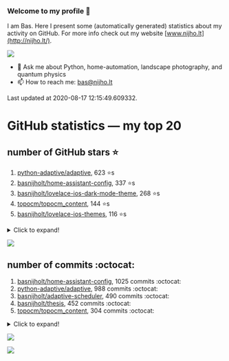 ### Welcome to my profile 👋

I am Bas. Here I present some (automatically generated) statistics about my activity on GitHub. For more info check out my website [www.nijho.lt](http://nijho.lt/).

![](https://www.nijho.lt/authors/admin/avatar_hu9e60e4b9bc120dfb6a666009f2878da6_182107_250x250_fill_q90_lanczos_center.jpg)

- 💬 Ask me about Python, home-automation, landscape photography, and quantum physics
- 📫 How to reach me: bas@nijho.lt

Last updated at 2020-08-17 12:15:49.609332.

# GitHub statistics — my top 20

## number of GitHub stars ⭐️

1. [python-adaptive/adaptive](https://github.com/python-adaptive/adaptive/), 623 ⭐️s
2. [basnijholt/home-assistant-config](https://github.com/basnijholt/home-assistant-config/), 337 ⭐️s
3. [basnijholt/lovelace-ios-dark-mode-theme](https://github.com/basnijholt/lovelace-ios-dark-mode-theme/), 268 ⭐️s
4. [topocm/topocm_content](https://github.com/topocm/topocm_content/), 144 ⭐️s
5. [basnijholt/lovelace-ios-themes](https://github.com/basnijholt/lovelace-ios-themes/), 116 ⭐️s
<details><summary>Click to expand!</summary>

6. [python-kasa/python-kasa](https://github.com/python-kasa/python-kasa/), 85 ⭐️s
7. [basnijholt/home-assistant-macbook-touch-bar](https://github.com/basnijholt/home-assistant-macbook-touch-bar/), 44 ⭐️s
8. [kwant-project/kwant](https://github.com/kwant-project/kwant/), 43 ⭐️s
9. [basnijholt/aiokef](https://github.com/basnijholt/aiokef/), 12 ⭐️s
10. [basnijholt/thesis-cover](https://github.com/basnijholt/thesis-cover/), 10 ⭐️s
11. [basnijholt/adaptive-scheduler](https://github.com/basnijholt/adaptive-scheduler/), 9 ⭐️s
12. [basnijholt/instacron](https://github.com/basnijholt/instacron/), 9 ⭐️s
13. [basnijholt/iOSMessageExport](https://github.com/basnijholt/iOSMessageExport/), 9 ⭐️s
14. [basnijholt/lovelace-ios-light-mode-theme](https://github.com/basnijholt/lovelace-ios-light-mode-theme/), 6 ⭐️s
15. [kwant-project/kwant-tutorial-2016](https://github.com/kwant-project/kwant-tutorial-2016/), 6 ⭐️s
16. [basnijholt/ipynb_git_filters](https://github.com/basnijholt/ipynb_git_filters/), 5 ⭐️s
17. [basnijholt/molecular-dynamics-Python](https://github.com/basnijholt/molecular-dynamics-Python/), 5 ⭐️s
18. [basnijholt/orbitalfield](https://github.com/basnijholt/orbitalfield/), 5 ⭐️s
19. [basnijholt/thesis](https://github.com/basnijholt/thesis/), 5 ⭐️s
20. [basnijholt/media_player.kef](https://github.com/basnijholt/media_player.kef/), 4 ⭐️s

</details>

![](https://github.com/basnijholt/basnijholt/raw/master/stars_over_time.png)

## number of commits :octocat:

1. [basnijholt/home-assistant-config](https://github.com/basnijholt/home-assistant-config/), 1025 commits :octocat:
2. [python-adaptive/adaptive](https://github.com/python-adaptive/adaptive/), 988 commits :octocat:
3. [basnijholt/adaptive-scheduler](https://github.com/basnijholt/adaptive-scheduler/), 490 commits :octocat:
4. [basnijholt/thesis](https://github.com/basnijholt/thesis/), 452 commits :octocat:
5. [topocm/topocm_content](https://github.com/topocm/topocm_content/), 304 commits :octocat:
<details><summary>Click to expand!</summary>

6. [basnijholt/aiokef](https://github.com/basnijholt/aiokef/), 245 commits :octocat:
7. [conda-forge/staged-recipes](https://github.com/conda-forge/staged-recipes/), 225 commits :octocat:
8. [python-adaptive/paper](https://github.com/python-adaptive/paper/), 198 commits :octocat:
9. [ohld/igbot](https://github.com/ohld/igbot/), 191 commits :octocat:
10. [basnijholt/spin-orbit-nanowires](https://github.com/basnijholt/spin-orbit-nanowires/), 189 commits :octocat:
11. [home-assistant/core](https://github.com/home-assistant/core/), 178 commits :octocat:
12. [basnijholt/media_player.kef](https://github.com/basnijholt/media_player.kef/), 156 commits :octocat:
13. [basnijholt/hpc05](https://github.com/basnijholt/hpc05/), 151 commits :octocat:
14. [basnijholt/lovelace-ios-themes](https://github.com/basnijholt/lovelace-ios-themes/), 138 commits :octocat:
15. [basnijholt/instacron](https://github.com/basnijholt/instacron/), 115 commits :octocat:
16. [basnijholt/nijho.lt](https://github.com/basnijholt/nijho.lt/), 112 commits :octocat:
17. [basnijholt/lovelace-ios-dark-mode-theme](https://github.com/basnijholt/lovelace-ios-dark-mode-theme/), 71 commits :octocat:
18. [basnijholt/lovelace-ios-light-mode-theme](https://github.com/basnijholt/lovelace-ios-light-mode-theme/), 65 commits :octocat:
19. [basnijholt/home-assistant-macbook-touch-bar](https://github.com/basnijholt/home-assistant-macbook-touch-bar/), 63 commits :octocat:
20. [basnijholt/yaml2bib](https://github.com/basnijholt/yaml2bib/), 57 commits :octocat:

</details>

![](https://github.com/basnijholt/basnijholt/raw/master/commits_per_hour.png)

![](https://github.com/basnijholt/basnijholt/raw/master/commits_per_weekday.png)

